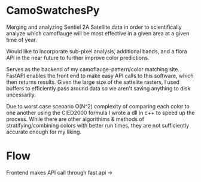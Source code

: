 # CamoSwatchesPy
Merging and analyzing Sentiel 2A Satellite data in order to scientifically analyze which camoflauge will be most effective in a given area at a given time of year.

Would like to incorporate sub-pixel analysis, additional bands, and a flora API in the near future to further improve color predictions.

Serves as the backend of my camoflauge-pattern/color matching site. FastAPI enables the front end to make easy API calls to this software, which then returns results. Given the large size of the sattelite rasters, I used buffers to efficiently pass around data so we aren't saving anything to disk uncessarily.

Due to worst case scenario O(N^2) complexity of comparing each color to one another using the CIED2000 formula I wrote a dll in c++ to speed up the process. While there are other algorithims & methods of stratifying/combining colors with better run times, they are not sufficiently accurate enough for my liking. 

# Flow

Frontend makes API call through fast api ->
